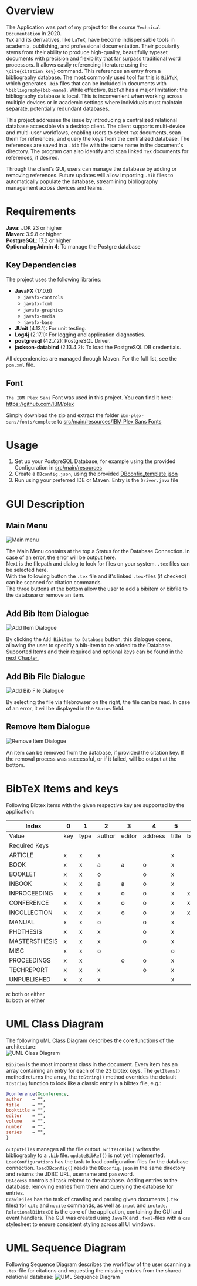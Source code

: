 # Overview
The Application was part of my project for the course `Technical Documentation` in 2020.  
`TeX` and its derivatives, like `LaTeX`, have become indispensable tools in academia, publishing, and professional documentation. Their popularity stems from their ability to produce high-quality, beautifully typeset documents with precision and flexibility that far surpass traditional word processors. It allows easily referencing literature using the `\cite{citation_key}` command. This references an entry from a bibliography database. The most commonly used tool for this is `BibTeX`, which generates `.bib` files that can be included in documents with `\bibliography{bib-name}`. While effective, `BibTeX` has a major limitation: the bibliography database is local. This is inconvenient when working across multiple devices or in academic settings where individuals must maintain separate, potentially redundant databases.

This project addresses the issue by introducing a centralized relational database accessible via a desktop client. The client supports multi-device and multi-user workflows, enabling users to select `TeX` documents, scan them for references, and query the keys from the centralized database. The references are saved in a `.bib` file with the same name in the document's directory. The program can also identify and scan linked `TeX` documents for references, if desired.

Through the client’s GUI, users can manage the database by adding or removing references. Future updates will allow importing `.bib` files to automatically populate the database, streamlining bibliography management across devices and teams.

# Requirements  

**Java**: JDK 23 or higher  
**Maven**: 3.9.8 or higher  
**PostgreSQL**: 17.2 or higher  
**Optional: pgAdmin 4**: To manage the Postgre database

## Key Dependencies
The project uses the following libraries:  

- **JavaFX** (17.0.6)  
  - `javafx-controls`  
  - `javafx-fxml`  
  - `javafx-graphics`  
  - `javafx-media`  
  - `javafx-base`  
- **JUnit** (4.13.1): For unit testing.  
- **Log4j** (2.17.1): For logging and application diagnostics.  
- **postgresql** (42.7.2): PostgreSQL Driver.  
- **jackson-databind** (2.13.4.2): To load the PostgreSQL DB credentials.

All dependencies are managed through Maven. For the full list, see the `pom.xml` file.

## Font

`The IBM Plex Sans` Font was used in this project. You can find it here:  
https://github.com/IBM/plex  

Simply download the zip and extract the folder `ibm-plex-sans/fonts/complete` to [src/main/resources/IBM Plex Sans Fonts](src/main/resources/IBM%20Plex%20Sans%20Fonts/)

# Usage

1. Set up your PostgreSQL Database, for example using the provided Configuration in [src/main/resources](src/main/resources)
2. Create a `DBconfig.json`, using the provided [DBconfig_template.json](DBconfig_template.json)
3. Run using your preferred IDE or Maven. Entry is the `Driver.java` file

# GUI Description
## Main Menu
![Main menu](documentation/App_MainWindow.png)  

The Main Menu contains at the top a Status for the Database Connection. In case of an error, the error will be output here.  
Next is the filepath and dialog to look for files on your system. `.tex` files can be selected here.  
With the following button the `.tex` file and it's linked `.tex`-files (if checked) can be scanned for citation commands.  
The three buttons at the bottom allow the user to add a bibitem or bibfile to the database or remove an item.

## Add Bib Item Dialogue
![Add Item Dialogue](documentation/App_AddItemDialogue.png)  

By clicking the `Add Bibitem to Database` button, this dialogue opens, allowing the user to specifiy a bib-item to be added to the Database. Supported Items and their required and optional keys can be found [in the next Chapter.](#bibtex-items-and-keys)

## Add Bib File Dialogue
![Add Bib File Dialogue](documentation/App_AddFileDialogue.png)  

By selecting the file via filebrowser on the right, the file can be read. In case of an error, it will be displayed in the `Status` field.

## Remove Item Dialogue
![Remove Item Dialogue](documentation/App_RemKeyDialogue.png)  

An item can be removed from the database, if provided the citation key. If the removal process was successful, or if it failed, will be output at the bottom.

# BibTeX Items and keys

Following Bibtex items with the given respective key are supported by the application:

| Index         | 0   | 1    | 2      | 3      | 4       | 5     | 6         | 7       | 8         | 9    | 10           | 11           | 12          | 13     | 14     | 15     | 16   | 17      | 18      | 19    | 20     | 21    | 22   |
|---------------|-----|------|--------|--------|---------|-------|-----------|---------|-----------|------|--------------|--------------|-------------|--------|--------|--------|------|---------|---------|-------|--------|-------|------|
| Value         | key | type | author | editor | address | title | booktitle | journal | publisher | year | howpublished | organization | institution | school | volume | series | type | edition | chapter | month | number | pages | note |
| Required Keys |     |      |        |        |         |       |           |         |           |      |              |              |             |        |        |        |      |         |         |       |        |       |      |
| ARTICLE       | x   | x    | x      |        |         | x     |           | x       |           | x    |              |              |             |        | o      |        |      |         |         | o     | o      | o     | o    |
| BOOK          | x   | x    | a      | a      | o       | x     |           |         | x         | x    |              |              |             |        | o      | o      |      | o       |         | o     | o      |       | o    |
| BOOKLET       | x   | x    | o      |        | o       | x     |           |         |           | o    | o            |              |             |        |        |        |      |         |         | o     |        |       | o    |
| INBOOK        | x   | x    | a      | a      | o       | x     |           |         | x         | x    |              |              |             |        | o      | o      | o    | o       | b       | o     | o      | b     | o    |
| INPROCEEDING  | x   | x    | x      | o      | o       | x     | x         |         | o         | x    |              | o            |             |        | o      | o      |      |         |         | o     | o      | o     | o    |
| CONFERENCE    | x   | x    | x      | o      | o       | x     | x         |         | o         | x    |              | o            |             |        | o      | o      |      |         |         | o     | o      | o     | o    |
| INCOLLECTION  | x   | x    | x      | o      | o       | x     | x         |         | x         | x    |              |              |             |        | o      | o      | o    | o       | o       | o     | o      | o     | o    |
| MANUAL        | x   | x    | o      |        | o       | x     |           |         |           | o    |              | o            |             |        |        |        |      | o       |         | o     |        |       | o    |
| PHDTHESIS     | x   | x    | x      |        | o       | x     |           |         |           | x    |              |              |             | x      |        |        |      |         |         | o     |        |       | o    |
| MASTERSTHESIS | x   | x    | x      |        | o       | x     |           |         |           | x    |              |              |             | x      |        |        | o    |         |         | o     |        |       | o    |
| MISC          | x   | x    | o      |        |         | o     |           |         |           | o    | o            |              |             |        |        |        |      |         |         | o     |        |       | o    |
| PROCEEDINGS   | x   | x    |        | o      | o       | x     |           |         | o         | x    |              | o            |             |        | o      | o      |      |         |         | o     | o      |       | o    |
| TECHREPORT    | x   | x    | x      |        | o       | x     |           |         |           | x    |              |              | x           |        |        |        | o    |         |         | o     | o      |       | o    |
| UNPUBLISHED   | x   | x    | x      |        |         | x     |           |         |           | o    |              |              |             |        |        |        |      |         |         | o     |        |       | x    |

  
  
a: both or either  
b: both or either

# UML Class Diagram
The following uML Class Diagram describes the core functions of the architecture:  
![UML Class Diagram](documentation/UML_relBib.png)  

`Bibitem` is the most important class in the document. Every item has an array containing an entry for each of the 23 bibtex keys. The `getItems()` method returns the array, the `toString()` method overrides the default `toString` function to look like a classic entry in a bibtex file, e.g.:
```BibTeX
@conference{Xconference,   
author    = "",
title     = "",
booktitle = "",
editor    = "",
volume    = "",
number    = "",
series    = "",
}
``` 

`outputFiles` manages all the file outout. `writeToBib()` writes the bibliography to a `.bib` file. `updateBibRef()` is not yet implemented.  
`LoadConfigurations` has the task to load configuration files for the database connection. `loadDBconfig()` reads the `DBconfig.json` in the same directory and returns the JDBC URL, username and password.  
`DBAccess` controls all task related to the database. Adding entries to the database, removing entries from them and querying the database for entries.  
`CrawlFiles` has the task of crawling and parsing given documents (`.tex` files) for `cite` and `nocite` commands, as well as `input` and `include`.  
`RelationalBibtexDB` is the core of the application, containing the GUI and event handlers. The GUI was created using `JavaFX` and `.fxml`-files with a `css` stylesheet to ensure consistent styling across all UI windows.

# UML Sequence Diagram
Following Sequence Diagram describes the workflow of the user scanning a `.tex`-file for citations and requesting the missing entries from the shared relational database:
![UML Sequence Diagram](documentation/UML_Seq_Diag.PNG)